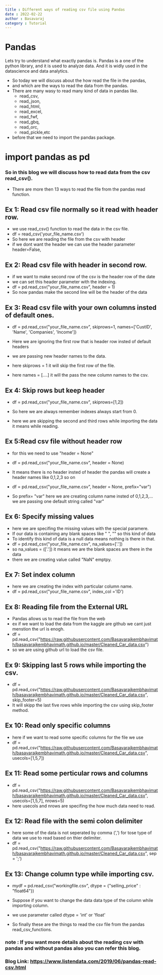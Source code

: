 ```yaml
---
title : Different ways of reading csv file using Pandas
date : 2022-02-22
author : Basavaraj
category : Tutorial
---
```


# Pandas
Lets try to understand what exactly pandas is.
Pandas is a one of the python library, and it is used to analyze data.
And it is widly used in the datascience and data analytics.

- So today we will discuss about the how read the file in the pandas,
- and which are the ways to read the data from the pandas.
- There are many wasy to read many kind of data in pandas like.
  - read_csv, 
  - read_json, 
  - read_html, 
  - read_excel, 
  - read_fwf, 
  - read_gbq, 
  - read_orc,
  - read_pickle,etc
- before that we need to import the pandas package.
# import pandas as pd
### So in this blog we will discuss how to read data from the csv read_csv().
- There are more then 13 ways to read the file from the pandas read function.
## Ex 1: Read csv file normally so it read with header row.
  - we use read_csv() function to read the data in the csv file.
  - df = read_csv('your_file_name.csv')
  - So here we are reading the file from the csv with header
  - if we dont want the header we can use the header parameter header=False,

## Ex 2: Read csv file with header in second row.
  - if we want to make second row of the csv is the header row of the date
  - we can set this header parameter with the indexing.
  - df = pd.read_csv("your_file_name.csv", header = 1)
  - So now pandas make the second line will be the header of the data

## Ex 3: Read csv file with your own columns insted of default ones.
  - df = pd.read_csv("your_file_name.csv", skiprows=1, names=['CustID', 'Name', 'Companies', 'Income'])

  - Here we are ignoring the first row that is header row insted of default headers
  - we are passing new header names to the data.
  - here skiprows = 1 it will skip the first row of the file.
  - here names = [....] it will the pass the new column names to the csv.

## Ex 4: Skip rows but keep header
  - df = pd.read_csv("your_file_name.csv", skiprows=[1,2])

  - So here we are always remember indexes always start from 0.
  - here we are skipping the second and third rows while importing the data it means while reading.

## Ex 5:Read csv file without header row
  - for this we need to use "header = None" 
  - df = pd.read_csv("your_file_name.csv", header = None)
  - It means there is no header insted of header the pandas will create a header names like 0,1,2,3 so on

  - df = pd.read_csv("your_file_name.csv", header = None, prefix="var") 
  - So prefix= "var" here we are creating column name insted of 0,1,2,3,... we are passing one default string called "var"

## Ex 6: Specify missing values
  - here we are specifing the missing values with the special paramere.
  - If our data is containing any blank spaces like " ", "" so this kind of data 
  - To identify this kind of data is a null data means nothing is there in that.
  - df = pd.read_csv("your_file_name.csv", na_values=['.'])
  - so na_values = (['.']) it means we are the blank spaces are there in the data
  - there we are creating value called "NaN" emptpy.

## Ex 7: Set index column
  - here we are creating the index with particular column name.
  - df = pd.read_csv("your_file_name.csv", index_col ='ID')

## Ex 8: Reading file from the External URL
  - Pandas allows us to read the file from the web
  - ex if we want to load the data from the kaggle are github we cant just menstion the url is enogh.
  - df = pd.read_csv("https://raw.githubusercontent.com/Basavarajkembhavimath/basavarajkembhavimath.github.io/master/Cleaned_Car_data.csv")
  - so we are using github url to load the csv file.

## Ex 9: Skipping last 5 rows while importing the csv.
  - df = pd.read_csv("https://raw.githubusercontent.com/Basavarajkembhavimath/basavarajkembhavimath.github.io/master/Cleaned_Car_data.csv", skip_footer=5)
  - It will skipp the last five rows while importing the csv using skip_footer method.

## Ex 10: Read only specific columns
  - here if we want to read some specific columns for the file we use
  - df = pd.read_csv("https://raw.githubusercontent.com/Basavarajkembhavimath/basavarajkembhavimath.github.io/master/Cleaned_Car_data.csv", usecols=[1,5,7])

## Ex 11: Read some perticular rows and columns
  - df = pd.read_csv("https://raw.githubusercontent.com/Basavarajkembhavimath/basavarajkembhavimath.github.io/master/Cleaned_Car_data.csv", usecols=[1,5,7], nrows=5)
  - here usecols and nrows are specifing the how much data need to read.

## Ex 12: Read file with the semi colon delimiter
  - here some of the data is not seperated by comma (',') for tose type of data we use to read based on thier delimiter.
  - df = pd.read_csv("https://raw.githubusercontent.com/Basavarajkembhavimath/basavarajkembhavimath.github.io/master/Cleaned_Car_data.csv", sep = ';')

## Ex 13: Change column type while importing csv.
  - mydf = pd.read_csv("workingfile.csv", dtype = {"selling_price" : "float64"})
  - Suppose if you want to change the data data type of the column while importing column.
  - we use parameter called dtype = 'int' or 'float'

  - So finally these are the things to read the csv file from the pandas read_csv_functions.
  
### note : If you want more details about the reading csv with pandas and without pandas also you can refer this blog.
### Blog Link: https://www.listendata.com/2019/06/pandas-read-csv.html
